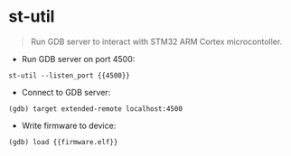 # st-util

> Run GDB server to interact with STM32 ARM Cortex microcontoller.

- Run GDB server on port 4500:

`st-util --listen_port {{4500}}`

- Connect to GDB server:

`(gdb) target extended-remote localhost:4500`

- Write firmware to device:

`(gdb) load {{firmware.elf}}`
